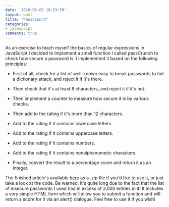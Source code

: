 ```yaml
---
date: '2010-05-03 18:23:39'
layout: post
title: "PassCrunch"
categories:
- javascript
comments: true
---
```


As an exercise to teach myself the basics of regular expressions in JavaScript I decided to implement a small function I called passCrunch to check how secure a password is. I implemented it based on the following principles:



	
  * First of all, check for a list of well-known easy to break passwords to foil a dictionary attack, and reject it if it's there.

	
  * Then check that it's at least 8 characters, and reject it if it's not.

	
  * Then implement a counter to measure how secure it is by various checks.

	
  * Then add to the rating if it's more than 12 characters.

	
  * Add to the rating if it contains lowercase letters.

	
  * Add to the rating if it contains uppercase letters.

	
  * Add to the rating if it contains numbers.

	
  * Add to the rating if it contains nonalphanumeric characters.

	
  * Finally, convert the result to a percentage score and return it as an integer.


The finished article's available [here](http://dl.dropbox.com/u/5031/passcrunch.zip) as a .zip file if you'd like to use it, or just take a look at the code. Be warned, it's quite long due to the fact that the list of insecure passwords I used had in excess of 3,000 entries in it! It includes a very simple HTML form which will allow you to submit a function and will return a score for it via an alert() dialogue. Feel free to use it if you wish!
